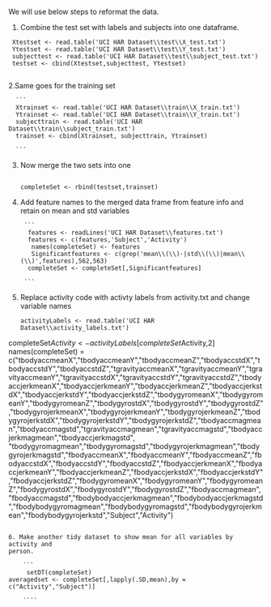 We will use below steps to reformat the data.

1. Combine the test set with labels and subjects into one dataframe. 
     
  ```
   Xtestset <- read.table('UCI HAR Dataset\\test\\X_test.txt')
   Ytestset <- read.table('UCI HAR Dataset\\test\\Y_test.txt')
   subjecttest <- read.table('UCI HAR Dataset\\test\\subject_test.txt')
   testset <- cbind(Xtestset,subjecttest, Ytestset)  
   
  ```  
  
  2.Same goes for the training set
  
      ```
      Xtrainset <- read.table('UCI HAR Dataset\\train\\X_train.txt')
      Ytrainset <- read.table('UCI HAR Dataset\\train\\Y_train.txt')
      subjecttrain <- read.table('UCI HAR Dataset\\train\\subject_train.txt')
      trainset <- cbind(Xtrainset, subjecttrain, Ytrainset)
      
      ```
      
3. Now merge the two sets into one 

      ```
      
      completeSet <- rbind(testset,trainset)
      
      ```
      
4. Add feature names to the merged data frame from feature info and retain on mean and std variables

        ```
         features <- readLines('UCI HAR Dataset\\features.txt')
         features <- c(features,'Subject','Activity')
          names(completeSet) <- features
          Significantfeatures <- c(grep('mean\\(\\)-|std\\(\\)|mean\\(\\)',features),562,563)
         completeSet <- completeSet[,Significantfeatures]
         
        ```
5. Replace activity code with activty labels from activity.txt and change variable names 

   ```
   activityLabels <- read.table('UCI HAR Dataset\\activity_labels.txt')
  completeSet$Activity <-  activityLabels[completeSet$Activity,2]
   names(completeSet) =       c("tbodyaccmeanX","tbodyaccmeanY","tbodyaccmeanZ","tbodyaccstdX","tbodyaccstdY","tbodyaccstdZ","tgravityaccmeanX","tgravityaccmeanY","tgravityaccmeanY","tgravityaccstdX","tgravityaccstdY","tgravityaccstdZ","tbodyaccjerkmeanX","tbodyaccjerkmeanY","tbodyaccjerkmeanZ","tbodyaccjerkstdX","tbodyaccjerkstdY","tbodyaccjerkstdZ","tbodygyromeanX","tbodygyromeanY","tbodygyromeanZ","tbodygyrostdX","tbodygyrostdY","tbodygyrostdZ","tbodygyrojerkmeanX","tbodygyrojerkmeanY","tbodygyrojerkmeanZ","tbodygyrojerkstdX","tbodygyrojerkstdY","tbodygyrojerkstdZ","tbodyaccmagmean","tbodyaccmagstd","tgravityaccmagmean","tgravityaccmagstd","tbodyaccjerkmagmean","tbodyaccjerkmagstd",           "tbodygyromagmean","tbodygyromagstd","tbodygyrojerkmagmean","tbodygyrojerkmagstd","fbodyaccmeanX","fbodyaccmeanY","fbodyaccmeanZ","fbodyaccstdX","fbodyaccstdY","fbodyaccstdZ","fbodyaccjerkmeanX","fbodyaccjerkmeanY","fbodyaccjerkmeanZ","fbodyaccjerkstdX","fbodyaccjerkstdY","fbodyaccjerkstdZ","fbodygyromeanX","fbodygyromeanY","fbodygyromeanZ","fbodygyrostdX","fbodygyrostdY","fbodygyrostdZ","fbodyaccmagmean","fbodyaccmagstd","fbodybodyaccjerkmagmean","fbodybodyaccjerkmagstd","fbodybodygyromagmean","fbodybodygyromagstd","fbodybodygyrojerkmean","fbodybodygyrojerkstd","Subject","Activity")
   
   ```
   
 6. Make another tidy dataset to show mean for all variables by activity and   
 person.
 
       ```
        setDT(completeSet)
  averagedset <- completeSet[,lapply(.SD,mean),by = c("Activity","Subject")]       
  
       ````
